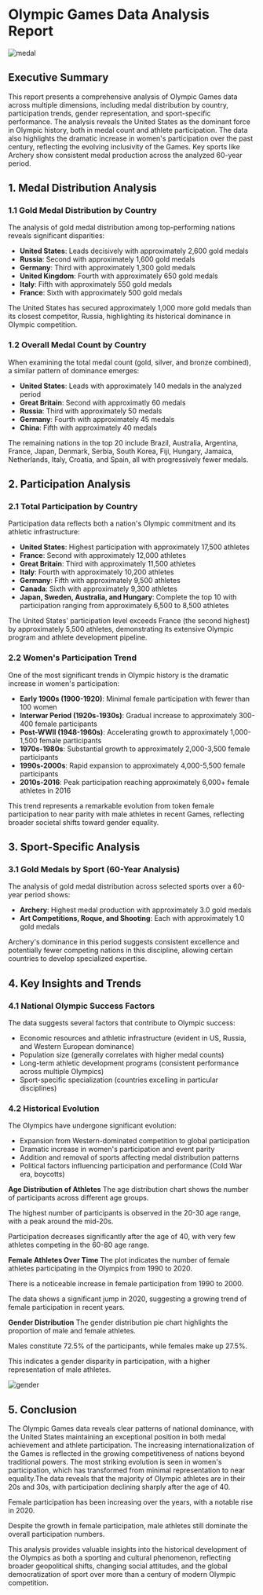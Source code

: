 # Olympic Games Data Analysis Report

![medal](https://github.com/user-attachments/assets/97967ffa-f96d-43be-ae29-4ef84f06d2f1)



## Executive Summary
This report presents a comprehensive analysis of Olympic Games data across multiple dimensions, including medal distribution by country, participation trends, gender representation, and sport-specific performance. The analysis reveals the United States as the dominant force in Olympic history, both in medal count and athlete participation. The data also highlights the dramatic increase in women's participation over the past century, reflecting the evolving inclusivity of the Games. Key sports like Archery show consistent medal production across the analyzed 60-year period.

## 1. Medal Distribution Analysis

### 1.1 Gold Medal Distribution by Country
The analysis of gold medal distribution among top-performing nations reveals significant disparities:

- **United States**: Leads decisively with approximately 2,600 gold medals
- **Russia**: Second with approximately 1,600 gold medals
- **Germany**: Third with approximately 1,300 gold medals
- **United Kingdom**: Fourth with approximately 650 gold medals
- **Italy**: Fifth with approximately 550 gold medals
- **France**: Sixth with approximately 500 gold medals

The United States has secured approximately 1,000 more gold medals than its closest competitor, Russia, highlighting its historical dominance in Olympic competition.

### 1.2 Overall Medal Count by Country
When examining the total medal count (gold, silver, and bronze combined), a similar pattern of dominance emerges:

- **United States**: Leads with approximately 140 medals in the analyzed period
- **Great Britain**: Second with approximatly 60 medals
- **Russia**: Third with approximately 50 medals
- **Germany**: Fourth with approximately 45 medals
- **China**: Fifth with approximately 40 medals

The remaining nations in the top 20 include Brazil, Australia, Argentina, France, Japan, Denmark, Serbia, South Korea, Fiji, Hungary, Jamaica, Netherlands, Italy, Croatia, and Spain, all with progressively fewer medals.

## 2. Participation Analysis

### 2.1 Total Participation by Country
Participation data reflects both a nation's Olympic commitment and its athletic infrastructure:

- **United States**: Highest participation with approximately 17,500 athletes
- **France**: Second with approximately 12,000 athletes
- **Great Britain**: Third with approximately 11,500 athletes
- **Italy**: Fourth with approximately 10,200 athletes
- **Germany**: Fifth with approximately 9,500 athletes
- **Canada**: Sixth with approximately 9,300 athletes
- **Japan, Sweden, Australia, and Hungary**: Complete the top 10 with participation ranging from approximately 6,500 to 8,500 athletes

The United States' participation level exceeds France (the second highest) by approximately 5,500 athletes, demonstrating its extensive Olympic program and athlete development pipeline.

### 2.2 Women's Participation Trend
One of the most significant trends in Olympic history is the dramatic increase in women's participation:

- **Early 1900s (1900-1920)**: Minimal female participation with fewer than 100 women
- **Interwar Period (1920s-1930s)**: Gradual increase to approximately 300-400 female participants
- **Post-WWII (1948-1960s)**: Accelerating growth to approximately 1,000-1,500 female participants
- **1970s-1980s**: Substantial growth to approximately 2,000-3,500 female participants
- **1990s-2000s**: Rapid expansion to approximately 4,000-5,500 female participants
- **2010s-2016**: Peak participation reaching approximately 6,000+ female athletes in 2016

This trend represents a remarkable evolution from token female participation to near parity with male athletes in recent Games, reflecting broader societal shifts toward gender equality.

## 3. Sport-Specific Analysis

### 3.1 Gold Medals by Sport (60-Year Analysis)
The analysis of gold medal distribution across selected sports over a 60-year period shows:

- **Archery**: Highest medal production with approximately 3.0 gold medals
- **Art Competitions, Roque, and Shooting**: Each with approximately 1.0 gold medals

Archery's dominance in this period suggests consistent excellence and potentially fewer competing nations in this discipline, allowing certain countries to develop specialized expertise.

## 4. Key Insights and Trends

### 4.1 National Olympic Success Factors
The data suggests several factors that contribute to Olympic success:
- Economic resources and athletic infrastructure (evident in US, Russia, and Western European dominance)
- Population size (generally correlates with higher medal counts)
- Long-term athletic development programs (consistent performance across multiple Olympics)
- Sport-specific specialization (countries excelling in particular disciplines)

### 4.2 Historical Evolution
The Olympics have undergone significant evolution:
- Expansion from Western-dominated competition to global participation
- Dramatic increase in women's participation and event parity
- Addition and removal of sports affecting medal distribution patterns
- Political factors influencing participation and performance (Cold War era, boycotts)

 **Age Distribution of Athletes**
The age distribution chart shows the number of participants across different age groups.

The highest number of participants is observed in the 20-30 age range, with a peak around the mid-20s.

Participation decreases significantly after the age of 40, with very few athletes competing in the 60-80 age range.



**Female Athletes Over Time**
The plot indicates the number of female athletes participating in the Olympics from 1990 to 2020.

There is a noticeable increase in female participation from 1990 to 2000.

The data shows a significant jump in 2020, suggesting a growing trend of female participation in recent years.


**Gender Distribution**
The gender distribution pie chart highlights the proportion of male and female athletes.

Males constitute 72.5% of the participants, while females make up 27.5%.

This indicates a gender disparity in participation, with a higher representation of male athletes.


![gender](https://github.com/user-attachments/assets/282087e3-732a-479a-a36d-cf7146bc89d8)




## 5. Conclusion
The Olympic Games data reveals clear patterns of national dominance, with the United States maintaining an exceptional position in both medal achievement and athlete participation. The increasing internationalization of the Games is reflected in the growing competitiveness of nations beyond traditional powers. The most striking evolution is seen in women's participation, which has transformed from minimal representation to near equality.The data reveals that the majority of Olympic athletes are in their 20s and 30s, with participation declining sharply after the age of 40.

Female participation has been increasing over the years, with a notable rise in 2020.

Despite the growth in female participation, male athletes still dominate the overall participation numbers.

This analysis provides valuable insights into the historical development of the Olympics as both a sporting and cultural phenomenon, reflecting broader geopolitical shifts, changing social attitudes, and the global democratization of sport over more than a century of modern Olympic competition.
